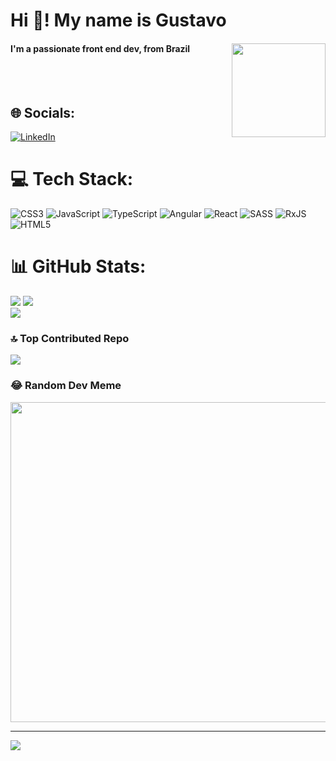 
<h1> Hi 👋! My name is Gustavo <br>  </h1>
<h4 align="left"> I'm a passionate front end dev, from Brazil <img align="right" height="150" src="https://media0.giphy.com/media/SvQWqmFqNz9It8cb0O/200w.webp?cid=ecf05e47s1ce0pmpy0dgcgxec2l5u8mrdh7vnqtebaja3k7p&ep=v1_gifs_search&rid=200w.webp&ct=g"/></h4>

<br>


<br>

## 🌐 Socials:
[![LinkedIn](https://img.shields.io/badge/LinkedIn-%230077B5.svg?logo=linkedin&logoColor=white)](https://linkedin.com/in/https://www.linkedin.com/in/gustavo-isidoro-0a8812175) 

# 💻 Tech Stack:
![CSS3](https://img.shields.io/badge/css3-%231572B6.svg?style=for-the-badge&logo=css3&logoColor=white) ![JavaScript](https://img.shields.io/badge/javascript-%23323330.svg?style=for-the-badge&logo=javascript&logoColor=%23F7DF1E) ![TypeScript](https://img.shields.io/badge/typescript-%23007ACC.svg?style=for-the-badge&logo=typescript&logoColor=white) ![Angular](https://img.shields.io/badge/angular-%23DD0031.svg?style=for-the-badge&logo=angular&logoColor=white) ![React](https://img.shields.io/badge/react-%2320232a.svg?style=for-the-badge&logo=react&logoColor=%2361DAFB) ![SASS](https://img.shields.io/badge/SASS-hotpink.svg?style=for-the-badge&logo=SASS&logoColor=white) ![RxJS](https://img.shields.io/badge/rxjs-%23B7178C.svg?style=for-the-badge&logo=reactivex&logoColor=white) ![HTML5](https://img.shields.io/badge/html5-%23E34F26.svg?style=for-the-badge&logo=html5&logoColor=white)
# 📊 GitHub Stats:
![](https://github-readme-stats.vercel.app/api/top-langs/?username=TashaGodSpell&theme=dark&hide_border=false&include_all_commits=false&count_private=false&layout=compact)
![](https://github-readme-streak-stats.herokuapp.com/?user=TashaGodSpell&theme=dark&hide_border=false)<br/>
![](https://github-readme-stats.vercel.app/api?username=TashaGodSpell&theme=dark&hide_border=false&include_all_commits=false&count_private=false)<br/>

### 🔝 Top Contributed Repo
![](https://github-contributor-stats.vercel.app/api?username=TashaGodSpell&limit=5&theme=dark&combine_all_yearly_contributions=true)

### 😂 Random Dev Meme
<img src="https://rm.up.railway.app/" width="512px"/>

---
[![](https://visitcount.itsvg.in/api?id=TashaGodSpell&icon=0&color=0)](https://visitcount.itsvg.in)

<!-- Proudly created with GPRM ( https://gprm.itsvg.in ) -->

